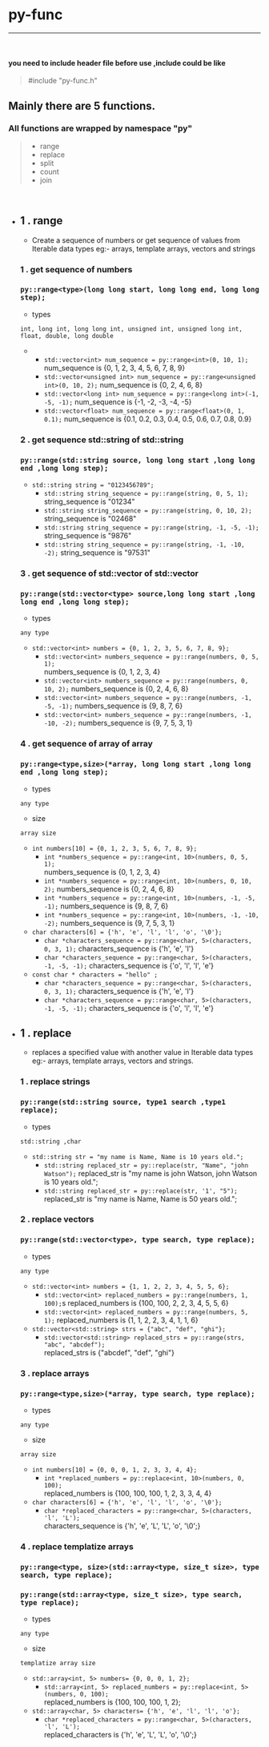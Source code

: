 # py-func
<hr>
<br>

#### you need to include header file before use ,include could be like 

> #include "py-func.h"

## Mainly there are 5 functions. 
### All functions are wrapped by namespace "py"
>  - range 
>  - replace 
>  - split
>  - count 
>  - join

<br>

- ## 1 . range 
    - Create a sequence of numbers or get sequence of values from Iterable data types eg:- arrays, template arrays, vectors and strings

    ### 1 . get sequence of numbers

    ### ``py::range<type>(long long start, long long end, long long step); ``

    - types 
    
    ```
    int, long int, long long int, unsigned int, unsigned long int, float, double, long double
    ```
    - ` `
        - `std::vector<int> num_sequence = py::range<int>(0, 10, 1);`
            num_sequence is {0, 1, 2, 3, 4, 5, 6, 7, 8, 9}
        - `std::vector<unsigned int> num_sequence = py::range<unsigned int>(0, 10, 2);`
            num_sequence is {0, 2, 4, 6, 8}
        - `std::vector<long int> num_sequence = py::range<long int>(-1, -5, -1);`
            num_sequence is {-1, -2, -3, -4, -5}
        - `std::vector<float> num_sequence = py::range<float>(0, 1, 0.1);`
            num_sequence is {0.1, 0.2, 0.3, 0.4, 0.5, 0.6, 0.7, 0.8, 0.9}


    

    ### 2 . get sequence std::string of std::string 

    ### ``py::range(std::string source, long long start ,long long end ,long long step); ``

    - `std::string string = "0123456789";`
        - `std::string string_sequence = py::range(string, 0, 5, 1);`    
            string_sequence is "01234"
        - `std::string string_sequence = py::range(string, 0, 10, 2);`
            string_sequence is "02468"
        - `std::string string_sequence = py::range(string, -1, -5, -1);`
            string_sequence is "9876" 
        - `std::string string_sequence = py::range(string, -1, -10, -2);`
            string_sequence is "97531" 


    ### 3 . get sequence of std::vector of std::vector 

    ### ``py::range(std::vector<type> source,long long start ,long long end ,long long step); ``

    - types 
    
    ```
    any type
    ```

    - `std::vector<int> numbers = {0, 1, 2, 3, 5, 6, 7, 8, 9};`
        - `std::vector<int> numbers_sequence = py::range(numbers, 0, 5, 1);`  
            numbers_sequence is {0, 1, 2, 3, 4}
        - `std::vector<int> numbers_sequence = py::range(numbers, 0, 10, 2);`
            numbers_sequence is {0, 2, 4, 6, 8}
        - `std::vector<int> numbers_sequence = py::range(numbers, -1, -5, -1);`
            numbers_sequence is {9, 8, 7, 6}
        - `std::vector<int> numbers_sequence = py::range(numbers, -1, -10, -2);`
            numbers_sequence is {9, 7, 5, 3, 1}
    
    ### 4 . get sequence of array of array 

    ### ``py::range<type,size>(*array, long long start ,long long end ,long long step); ``

    - types 
    
    ```
    any type
    ```

    - size 
    
    ```
    array size
    ```

    - `int numbers[10] = {0, 1, 2, 3, 5, 6, 7, 8, 9};`
        - `int *numbers_sequence = py::range<int, 10>(numbers, 0, 5, 1);`        
            numbers_sequence is {0, 1, 2, 3, 4}
        - `int *numbers_sequence = py::range<int, 10>(numbers, 0, 10, 2);`
            numbers_sequence is {0, 2, 4, 6, 8}
        - `int *numbers_sequence = py::range<int, 10>(numbers, -1, -5, -1);`
            numbers_sequence is {9, 8, 7, 6}
        - `int *numbers_sequence = py::range<int, 10>(numbers, -1, -10, -2);`
            numbers_sequence is {9, 7, 5, 3, 1}
    - `char characters[6] = {'h', 'e', 'l', 'l', 'o', '\0'};`
        - `char *characters_sequence = py::range<char, 5>(characters, 0, 3, 1);`
            characters_sequence is {'h', 'e', 'l'}
        - `char *characters_sequence = py::range<char, 5>(characters, -1, -5, -1);`
            characters_sequence is {'o', 'l', 'l', 'e'}
    - `const char * characters = "hello" ;`
        - `char *characters_sequence = py::range<char, 5>(characters, 0, 3, 1);`
            characters_sequence is {'h', 'e', 'l'}
        - `char *characters_sequence = py::range<char, 5>(characters, -1, -5, -1);`
            characters_sequence is {'o', 'l', 'l', 'e'}


- ## 1 . replace 
    -  replaces a specified value with another value in Iterable data types eg:- arrays, template arrays, vectors and strings.


    ### 1 . replace strings

    ### ``py::range(std::string source, type1 search ,type1 replace);``

    - types 
    
    ```
    std::string ,char
    ```
    - `std::string str = "my name is Name, Name is 10 years old.";`
        - `std::string replaced_str = py::replace(str, "Name", "john Watson");`
            replaced_str is "my name is john Watson, john Watson is 10 years old.";
        - `std::string replaced_str = py::replace(str, '1', "5");`
            replaced_str is "my name is Name, Name is 50 years old.";

        

    ### 2 . replace vectors
    ### ``py::range(std::vector<type>, type search, type replace);``

    - types 
    
    ```
    any type
    ```
    - `std::vector<int> numbers = {1, 1, 2, 2, 3, 4, 5, 5, 6};`
        - `std::vector<int> replaced_numbers = py::range(numbers, 1, 100);`s
            replaced_numbers is {100, 100, 2, 2, 3, 4, 5, 5, 6}
         - `std::vector<int> replaced_numbers = py::range(numbers, 5, 1);`
            replaced_numbers is {1, 1, 2, 2, 3, 4, 1, 1, 6}
    - `std::vector<std::string> strs = {"abc", "def", "ghi"};`
        - `std::vector<std::string> replaced_strs = py::range(strs, "abc", "abcdef");`        
            replaced_strs is {"abcdef", "def", "ghi"}



    ### 3 . replace arrays

    ### ``py::range<type,size>(*array, type search, type replace);``

    - types 
    
    ```
    any type
    ```

    - size 
    
    ```
    array size
    ```

    - `int numbers[10] = {0, 0, 0, 1, 2, 3, 3, 4, 4};`
        - `int *replaced_numbers = py::replace<int, 10>(numbers, 0, 100);`           
            replaced_numbers is {100, 100, 100, 1, 2, 3, 3, 4, 4}
    - `char characters[6] = {'h', 'e', 'l', 'l', 'o', '\0'};`
        - `char *replaced_characters = py::range<char, 5>(characters, 'l', 'L');`              
            characters_sequence is {'h', 'e', 'L', 'L', 'o', '\0';}

    ### 4 . replace templatize arrays

    ### ``py::range<type, size>(std::array<type, size_t size>, type search, type replace);``
    ### ``py::range(std::array<type, size_t size>, type search, type replace);``

    - types 
    
    ```
    any type
    ```

    - size 
    
    ```
    templatize array size
    ```

    - `std::array<int, 5> numbers= {0, 0, 0, 1, 2};`
        - `std::array<int, 5> replaced_numbers = py::replace<int, 5>(numbers, 0, 100);`              
            replaced_numbers is {100, 100, 100, 1, 2};
    - `std::array<char, 5> characters= {'h', 'e', 'l', 'l', 'o'};`
        - `char *replaced_characters = py::range<char, 5>(characters, 'l', 'L');`     
            replaced_characters is {'h', 'e', 'L', 'L', 'o', '\0';}

